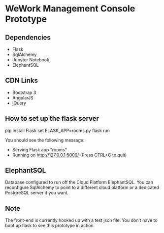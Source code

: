 # WeWork Management Console Prototype

## Dependencies
<ul>
    <li>Flask</li>
    <li>SqlAlchemy</li>
    <li>Jupyter Notebook</li>
    <li>ElephantSQL</li>
</ul>

## CDN Links
<ul>
    <li>Bootstrap 3</li>
    <li>AngularJS</li>
    <li>jQuery</li>
</ul>

## How to set up the flask server
pip install Flask
set FLASK_APP=rooms.py 
flask run

You should see the following message:
 * Serving Flask app "rooms"
 * Running on http://127.0.0.1:5000/ (Press CTRL+C to quit)

## ElephantSQL
<p>
Database configured to run off the Cloud Platform ElephantSQL. You can reconfigure SqlAlchemy to point to a different cloud platform or a dedicated PostgreSQL server if you want. 
</p>

## Note
<p>
The front-end is currently hooked up with a test json file. You don't have to boot up flask to see this prototype in action.
</p>
